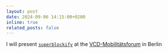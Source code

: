 ```yaml
---
layout: post
date: 2024-09-06 14:15:00+0200
inline: true
related_posts: false
---
```


I will present [`superblockify`](https://superblockify.city/) at the [VCD-Mobilitätsforum](https://diy.vcd.org/angebote/mobilitaetsforen) in Berlin